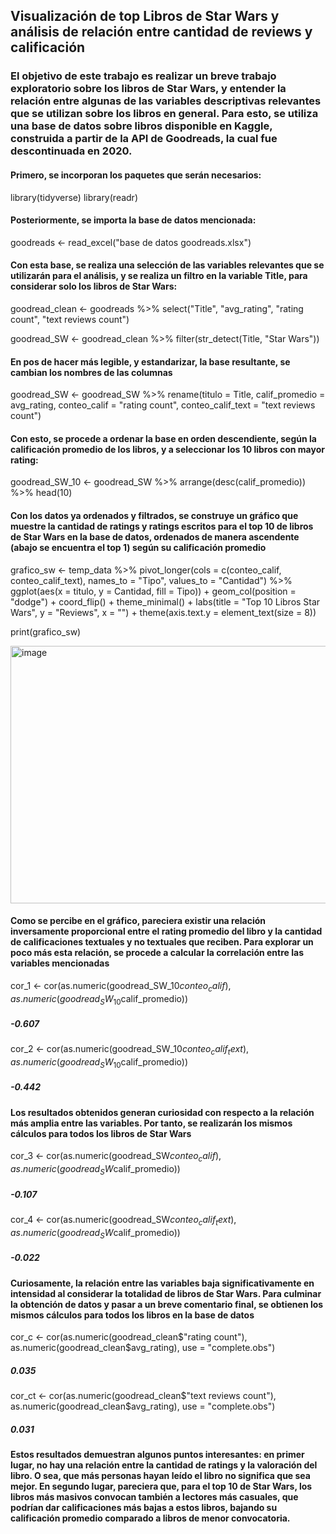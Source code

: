 ## Visualización de top Libros de Star Wars y análisis de relación entre cantidad de reviews y calificación
### El objetivo de este trabajo es realizar un breve trabajo exploratorio sobre los libros de Star Wars, y entender la relación entre algunas de las variables descriptivas relevantes que se utilizan sobre los libros en general. Para esto, se utiliza una base de datos sobre libros disponible en Kaggle, construida a partir de la API de Goodreads, la cual fue descontinuada en 2020.
#### Primero, se incorporan los paquetes que serán necesarios:

library(tidyverse)
library(readr)

#### Posteriormente, se importa la base de datos mencionada: 

goodreads <- read_excel("base de datos goodreads.xlsx")

#### Con esta base, se realiza una selección de las variables relevantes que se utilizarán para el análisis, y se realiza un filtro en la variable Title, para considerar solo los libros de Star Wars:

goodread_clean <- goodreads %>% select("Title", "avg_rating", "rating count", "text reviews count")

goodread_SW <- goodread_clean %>% filter(str_detect(Title, "Star Wars"))

#### En pos de hacer más legible, y estandarizar, la base resultante, se cambian los nombres de las columnas
goodread_SW <- goodread_SW %>% rename(titulo = Title,
                                      calif_promedio = avg_rating,
                                      conteo_calif = "rating count",
                                      conteo_calif_text = "text reviews count")
                                      
#### Con esto, se procede a ordenar la base en orden descendiente, según la calificación promedio de los libros, y a seleccionar los 10 libros con mayor rating:

goodread_SW_10 <- goodread_SW %>% arrange(desc(calif_promedio)) %>%
                               head(10)
                               
#### Con los datos ya ordenados y filtrados, se construye un gráfico que muestre la cantidad de ratings y ratings escritos para el top 10 de libros de Star Wars en la base de datos, ordenados de manera ascendente (abajo se encuentra el top 1) según su calificación promedio

grafico_sw <- temp_data %>%
  pivot_longer(cols = c(conteo_calif, conteo_calif_text), 
               names_to = "Tipo", values_to = "Cantidad") %>%
  ggplot(aes(x = titulo, y = Cantidad, fill = Tipo)) +
  geom_col(position = "dodge") +
  coord_flip() +
  theme_minimal() +
  labs(title = "Top 10 Libros Star Wars", y = "Reviews", x = "") +
  theme(axis.text.y = element_text(size = 8))
  
print(grafico_sw)

<img width="801" height="412" alt="image" src="https://github.com/user-attachments/assets/c4f67c5b-bd14-482a-ada5-68546ff68ba0" />


#### Como se percibe en el gráfico, pareciera existir una relación inversamente proporcional entre el rating promedio del libro y la cantidad de calificaciones textuales y no textuales que reciben. Para explorar un poco más esta relación, se procede a calcular la correlación entre las variables mencionadas

cor_1 <- cor(as.numeric(goodread_SW_10$conteo_calif), as.numeric(goodread_SW_10$calif_promedio))
##### -0.607

cor_2 <- cor(as.numeric(goodread_SW_10$conteo_calif_text), as.numeric(goodread_SW_10$calif_promedio)) 
##### -0.442
#### Los resultados obtenidos generan curiosidad con respecto a la relación más amplia entre las variables. Por tanto, se realizarán los mismos cálculos para todos los libros de Star Wars

cor_3 <- cor(as.numeric(goodread_SW$conteo_calif), as.numeric(goodread_SW$calif_promedio)) 
##### -0.107

cor_4 <- cor(as.numeric(goodread_SW$conteo_calif_text), as.numeric(goodread_SW$calif_promedio)) 
##### -0.022
#### Curiosamente, la relación entre las variables baja significativamente en intensidad al considerar la totalidad de libros de Star Wars. Para culminar la obtención de datos y pasar a un breve comentario final, se obtienen los mismos cálculos para todos los libros en la base de datos

cor_c <- cor(as.numeric(goodread_clean$"rating count"), as.numeric(goodread_clean$avg_rating), use = "complete.obs") 
##### 0.035

cor_ct <- cor(as.numeric(goodread_clean$"text reviews count"), as.numeric(goodread_clean$avg_rating), use = "complete.obs") 
##### 0.031
#### Estos resultados demuestran algunos puntos interesantes: en primer lugar, no hay una relación entre la cantidad de ratings y la valoración del libro. O sea, que más personas hayan leído el libro no significa que sea mejor. En segundo lugar, pareciera que, para el top 10 de Star Wars, los libros más masivos convocan también a lectores más casuales, que podrían dar calificaciones más bajas a estos libros, bajando su calificación promedio comparado a libros de menor convocatoria.
